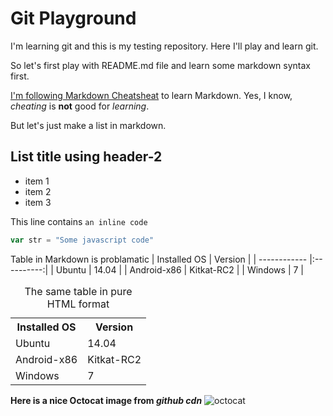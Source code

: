 # Git Playground
I'm learning git and this is my testing repository. Here I'll play and learn git.

So let's first play with README.md file and learn some markdown syntax first.

[I'm following Markdown Cheatsheat](https://github.com/adam-p/markdown-here/wiki/Markdown-Cheatsheat) to learn Markdown. Yes, I know, *cheating* is **not** good for _learning_.

But let's just make a list in markdown.
## List title using header-2
* item 1
* item 2
* item 3

This line contains `an inline code`

```javascript
var str = "Some javascript code"
```

Table in Markdown is problamatic
| Installed OS | Version    |
| ------------ |:----------:|
| Ubuntu       | 14.04      |
| Android-x86  | Kitkat-RC2 |
| Windows      | 7          |

<table>
    <caption>The same table in pure HTML format</caption>
    <tr>
        <th>Installed OS</th>
        <th>Version</th>
    </tr>
    <tr>
        <td>Ubuntu</td>
        <td>14.04</td>
    </tr>
    <tr>
        <td>Android-x86</td>
        <td>Kitkat-RC2</td>
    </tr>
    <tr>
        <td>Windows</td>
        <td>7</td>
    </tr>
</table>

**Here is a nice Octocat image from _github cdn_**
![octocat](https://assets-cdn.github.com/images/modules/logos_page/Octocat.png)